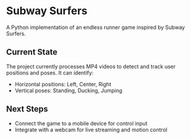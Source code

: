 # Subway Surfers

A Python implementation of an endless runner game inspired by Subway Surfers.

## Current State

The project currently processes MP4 videos to detect and track user positions and poses. It can identify:
- Horizontal positions: Left, Center, Right
- Vertical poses: Standing, Ducking, Jumping

## Next Steps

- Connect the game to a mobile device for control input
- Integrate with a webcam for live streaming and motion control
